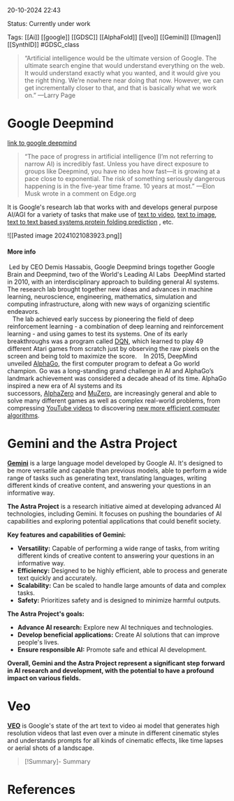 
20-10-2024 22:43

Status: Currently under work

Tags: [[Ai]] [[google]] [[GDSC]] [[AlphaFold]] [[veo]] [[Gemini]] [[Imagen]] [[SynthID]] 
#GDSC_class
 

>“Artificial intelligence would be the ultimate version of Google. The ultimate search engine that would understand everything on the web. It would understand exactly what you wanted, and it would give you the right thing. We’re nowhere near doing that now. However, we can get incrementally closer to that, and that is basically what we work on.”
—Larry Page


# Google Deepmind
[link to google deepmind](https://deepmind.google/)
>“The pace of progress in artificial intelligence (I’m not referring to narrow AI) is incredibly fast. Unless you have direct exposure to groups like Deepmind, you have no idea how fast—it is growing at a pace close to exponential. The risk of something seriously dangerous happening is in the five-year time frame. 10 years at most.”
—Elon Musk wrote in a comment on Edge.org

It is Google's research lab that works with and develops general purpose AI/AGI for a variety of tasks that make use of [text to video](veo), [text to image](Imagen), [text to text based systems](Gemini),[protein folding prediction](AlphaFold.md) , etc.

![[Pasted image 20241021083923.png]]
#### More info
 Led by CEO Demis Hassabis, Google Deepmind brings together Google Brain and Deepmind, two of the World's Leading AI Labs
 DeepMind started in 2010, with an interdisciplinary approach to building general AI systems. The research lab brought together new ideas and advances in machine learning, neuroscience, engineering, mathematics, simulation and computing infrastructure, along with new ways of organizing scientific endeavors.  
 
 The lab achieved early success by pioneering the field of deep reinforcement learning - a combination of deep learning and reinforcement learning - and using games to test its systems. One of its early breakthroughs was a program called [DQN](https://deepmind.google/discover/blog/deep-reinforcement-learning/), which learned to play 49 different Atari games from scratch just by observing the raw pixels on the screen and being told to maximize the score.
 
 In 2015, DeepMind unveiled [AlphaGo](https://www.deepmind.com/research/highlighted-research/alphago), the first computer program to defeat a Go world champion. Go was a long-standing grand challenge in AI and AlphaGo’s landmark achievement was considered a decade ahead of its time. AlphaGo inspired a new era of AI systems and its successors, [AlphaZero](https://www.deepmind.com/blog/alphazero-shedding-new-light-on-chess-shogi-and-go) and [MuZero](https://www.deepmind.com/blog/muzero-mastering-go-chess-shogi-and-atari-without-rules), are increasingly general and able to solve many different games as well as complex real-world problems, from compressing [YouTube videos](https://www.deepmind.com/blog/muzeros-first-step-from-research-into-the-real-world) to discovering [new more efficient computer algorithms](https://www.deepmind.com/blog/alphadev-discovers-faster-sorting-algorithms).



# Gemini and the Astra Project
[**Gemini**](Gemini%20notes.md) is a large language model developed by Google AI. It's designed to be more versatile and capable than previous models, able to perform a wide range of tasks such as generating text, translating languages, writing different kinds of creative content, and answering your questions in an informative way.  

**The Astra Project** is a research initiative aimed at developing advanced AI technologies, including Gemini. It focuses on pushing the boundaries of AI capabilities and exploring potential applications that could benefit society.

**Key features and capabilities of Gemini:**

- **Versatility:** Capable of performing a wide range of tasks, from writing different kinds of creative content to answering your questions in an informative way.
- **Efficiency:** Designed to be highly efficient, able to process and generate text quickly and accurately.
- **Scalability:** Can be scaled to handle large amounts of data and complex tasks.
- **Safety:** Prioritizes safety and is designed to minimize harmful outputs.

**The Astra Project's goals:**

- **Advance AI research:** Explore new AI techniques and technologies.
- **Develop beneficial applications:** Create AI solutions that can improve people's lives.
- **Ensure responsible AI:** Promote safe and ethical AI development.

**Overall, Gemini and the Astra Project represent a significant step forward in AI research and development, with the potential to have a profound impact on various fields.**


# Veo
[**VEO**](VEO%20notes.md) is Google's state of the art text to video ai model that generates high resolution videos that last even over a minute in different cinematic styles and understands prompts for all kinds of cinematic effects, like time lapses or aerial shots of a landscape.


>[!Summary]- Summary
>


# References